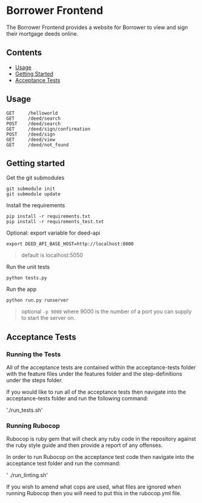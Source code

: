 # Borrower Frontend

The Borrower Frontend provides a website for Borrower to view and sign their
mortgage deeds online.

## Contents
- [Usage](#usage)
- [Getting Started](#getting-started)
- [Acceptance Tests](#acceptance-tests)

## Usage
```
GET     /helloworld
GET     /deed/search
POST    /deed/search
GET     /deed/sign/confirmation
POST    /deed/sign
GET     /deed/view
GET     /deed/not_found
```

## Getting started

Get the git submodules
```
git submodule init
git submodule update
```

Install the requirements
```
pip install -r requirements.txt
pip install -r requirements_test.txt
```

Optional: export variable for deed-api
```
export DEED_API_BASE_HOST=http://localhost:8000
```

> default is localhost:5050

Run the unit tests
```
python tests.py
```

Run the app
```
python run.py runserver
```
> optional ```-p 9000``` where 9000 is the number of a port you can supply to start the server on.

## Acceptance Tests

### Running the Tests

All of the acceptance tests are contained within the acceptance-tests folder with the feature files under the features folder and the step-definitions under the steps folder.

If you would like to run all of the acceptance tests then navigate into the acceptance-tests folder and run the following command:

'./run_tests.sh'

### Running Rubocop

Rubocop is ruby gem that will check any ruby code in the repository against the ruby style guide and then provide a report of any offenses.

In order to run Rubocop on the acceptance test code then navigate into the acceptance test folder and run the command:

' ./run_linting.sh'

If you wish to amend what cops are used, what files are ignored when running Rubocop then you will need to put this in the rubocop.yml file.
